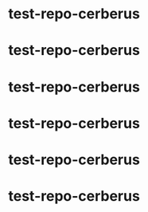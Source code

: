 # test-repo-cerberus
# test-repo-cerberus
# test-repo-cerberus
# test-repo-cerberus
# test-repo-cerberus
# test-repo-cerberus
